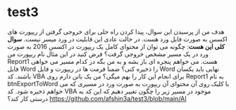# test3
هدف من از پرسیدن این سوال، پیدا کردن راه حلی برای خروجی گرفتن از ریپورت های اکسس به صورت فایل ورد هست. در حالت عادی این قابلیت در ورد میسر نیست. **سوال کلی این هست**:
چگونه می توان از محتوای کامل یک ریپورت در اکسس 2016 به صورت ورد در یک مسیر مشخص خروجی گرفت؟ فرض کنید در این مثال نام ریپورت من Report1 هست. می خواهم پنجره ای باز بشه و به من بگه در کدام مسیر می خواهی فایل Word را ذخیره کنی؟ ضمنا فرمت ها در ریپورت و فایل Word نهایی باید یکسان باشند. کد VBA برای انجام این کار را بهم میگی؟ من یک باتن دارم روی Report1 به نام btnExportToWord با کلیک روی آن محتوای آن ریپورت به صورت ورد در مسیری که می خواهم ذخیره شود. کد VBA موجود در مسیر زیر را چگون تغییر دهیم که این کد به درستی کار کند؟
https://github.com/afshin3a/test3/blob/main/AI
